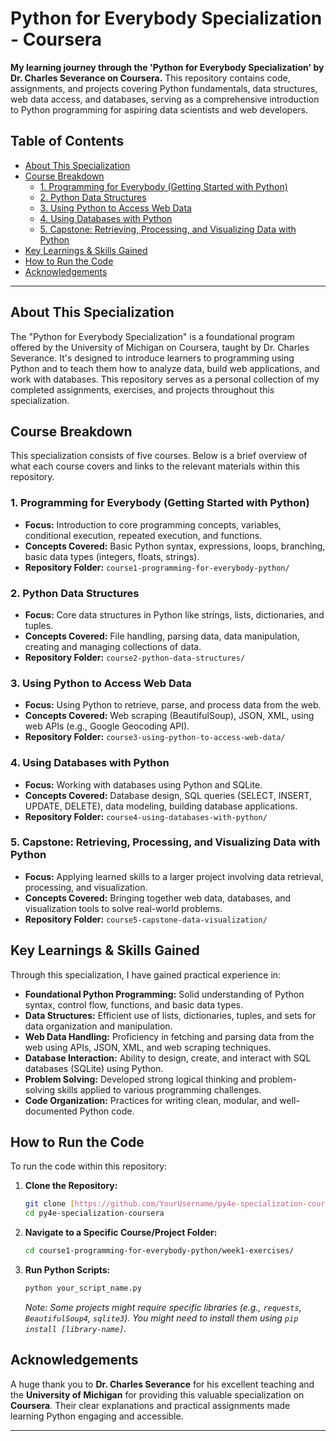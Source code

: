 # Python for Everybody Specialization - Coursera

**My learning journey through the 'Python for Everybody Specialization' by Dr. Charles Severance on Coursera.** This repository contains code, assignments, and projects covering Python fundamentals, data structures, web data access, and databases, serving as a comprehensive introduction to Python programming for aspiring data scientists and web developers.

## Table of Contents

* [About This Specialization](#about-this-specialization)
* [Course Breakdown](#course-breakdown)
    * [1. Programming for Everybody (Getting Started with Python)](#1-programming-for-everybody-getting-started-with-python)
    * [2. Python Data Structures](#2-python-data-structures)
    * [3. Using Python to Access Web Data](#3-using-python-to-access-web-data)
    * [4. Using Databases with Python](#4-using-databases-with-python)
    * [5. Capstone: Retrieving, Processing, and Visualizing Data with Python](#5-capstone-retrieving-processing-and-visualizing-data-with-python)
* [Key Learnings & Skills Gained](#key-learnings--skills-gained)
* [How to Run the Code](#how-to-run-the-code)
* [Acknowledgements](#acknowledgements)

---

## About This Specialization

The "Python for Everybody Specialization" is a foundational program offered by the University of Michigan on Coursera, taught by Dr. Charles Severance. It's designed to introduce learners to programming using Python and to teach them how to analyze data, build web applications, and work with databases. This repository serves as a personal collection of my completed assignments, exercises, and projects throughout this specialization.

## Course Breakdown

This specialization consists of five courses. Below is a brief overview of what each course covers and links to the relevant materials within this repository.

### 1. Programming for Everybody (Getting Started with Python)
* **Focus:** Introduction to core programming concepts, variables, conditional execution, repeated execution, and functions.
* **Concepts Covered:** Basic Python syntax, expressions, loops, branching, basic data types (integers, floats, strings).
* **Repository Folder:** `course1-programming-for-everybody-python/`

### 2. Python Data Structures
* **Focus:** Core data structures in Python like strings, lists, dictionaries, and tuples.
* **Concepts Covered:** File handling, parsing data, data manipulation, creating and managing collections of data.
* **Repository Folder:** `course2-python-data-structures/`

### 3. Using Python to Access Web Data
* **Focus:** Using Python to retrieve, parse, and process data from the web.
* **Concepts Covered:** Web scraping (BeautifulSoup), JSON, XML, using web APIs (e.g., Google Geocoding API).
* **Repository Folder:** `course3-using-python-to-access-web-data/`

### 4. Using Databases with Python
* **Focus:** Working with databases using Python and SQLite.
* **Concepts Covered:** Database design, SQL queries (SELECT, INSERT, UPDATE, DELETE), data modeling, building database applications.
* **Repository Folder:** `course4-using-databases-with-python/`

### 5. Capstone: Retrieving, Processing, and Visualizing Data with Python
* **Focus:** Applying learned skills to a larger project involving data retrieval, processing, and visualization.
* **Concepts Covered:** Bringing together web data, databases, and visualization tools to solve real-world problems.
* **Repository Folder:** `course5-capstone-data-visualization/`

## Key Learnings & Skills Gained

Through this specialization, I have gained practical experience in:

* **Foundational Python Programming:** Solid understanding of Python syntax, control flow, functions, and basic data types.
* **Data Structures:** Efficient use of lists, dictionaries, tuples, and sets for data organization and manipulation.
* **Web Data Handling:** Proficiency in fetching and parsing data from the web using APIs, JSON, XML, and web scraping techniques.
* **Database Interaction:** Ability to design, create, and interact with SQL databases (SQLite) using Python.
* **Problem Solving:** Developed strong logical thinking and problem-solving skills applied to various programming challenges.
* **Code Organization:** Practices for writing clean, modular, and well-documented Python code.

## How to Run the Code

To run the code within this repository:

1.  **Clone the Repository:**
    ```bash
    git clone [https://github.com/YourUsername/py4e-specialization-coursera.git](https://github.com/YourUsername/py4e-specialization-coursera.git)
    cd py4e-specialization-coursera
    ```
2.  **Navigate to a Specific Course/Project Folder:**
    ```bash
    cd course1-programming-for-everybody-python/week1-exercises/
    ```
3.  **Run Python Scripts:**
    ```bash
    python your_script_name.py
    ```
    *Note: Some projects might require specific libraries (e.g., `requests`, `BeautifulSoup4`, `sqlite3`). You might need to install them using `pip install [library-name]`.*

## Acknowledgements

A huge thank you to **Dr. Charles Severance** for his excellent teaching and the **University of Michigan** for providing this valuable specialization on **Coursera**. Their clear explanations and practical assignments made learning Python engaging and accessible.

---
